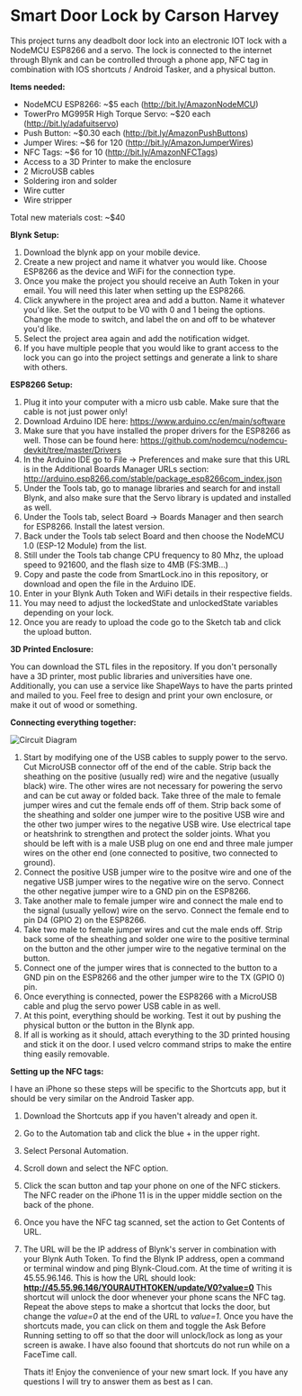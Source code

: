 # Smart Door Lock by Carson Harvey
This project turns any deadbolt door lock into an electronic IOT lock with a NodeMCU ESP8266 and a servo. The lock is connected to the internet through Blynk and can be controlled through a phone app, NFC tag in combination with IOS shortcuts / Android Tasker, and a physical button.  

**Items needed:**
  - NodeMCU ESP8266: ~$5 each (http://bit.ly/AmazonNodeMCU)
  - TowerPro MG995R High Torque Servo: ~$20 each (http://bit.ly/adafuitservo)
  - Push Button: ~$0.30 each (http://bit.ly/AmazonPushButtons)
  - Jumper Wires: ~$6 for 120 (http://bit.ly/AmazonJumperWires)
  - NFC Tags: ~$6 for 10 (http://bit.ly/AmazonNFCTags)
  - Access to a 3D Printer to make the enclosure
  - 2 MicroUSB cables
  - Soldering iron and solder
  - Wire cutter
  - Wire stripper
  
  Total new materials cost: ~$40
  
  **Blynk Setup:**
   1. Download the blynk app on your mobile device.
   2. Create a new project and name it whatver you would like. Choose ESP8266 as the device and WiFi for the connection type. 
   3. Once you make the project you should receive an Auth Token in your email. You will need this later when setting up the ESP8266.
   4. Click anywhere in the project area and add a button. Name it whatever you'd like. Set the output to be V0 with 0 and 1 being the          options. Change the mode to switch, and label the on and off to be whatever you'd like.
   5. Select the project area again and add the notification widget. 
   6. If you have multiple people that you would like to grant access to the lock you can go into the project settings and generate a            link to share with others. 
    
   **ESP8266 Setup:**
   1. Plug it into your computer with a micro usb cable. Make sure that the cable is not just power only! 
   2. Download Arduino IDE here: https://www.arduino.cc/en/main/software
   3. Make sure that you have installed the proper drivers for the ESP8266 as well. Those can be found here:                                  https://github.com/nodemcu/nodemcu-devkit/tree/master/Drivers
   4. In the Arduino IDE go to File -> Preferences and make sure that this URL is in the Additional Boards Manager URLs section:              http://arduino.esp8266.com/stable/package_esp8266com_index.json
   5. Under the Tools tab, go to manage libraries and search for and install Blynk, and also make sure that the Servo library is              updated and installed as well.
   6. Under the Tools tab, select Board -> Boards Manager and then search for ESP8266. Install the latest version. 
   7. Back under the Tools tab select Board and then choose the NodeMCU 1.0 (ESP-12 Module) from the list. 
   8. Still under the Tools tab change CPU frequency to 80 Mhz, the upload speed to 921600, and the flash size to 4MB (FS:3MB...)
   9. Copy and paste the code from SmartLock.ino in this repository, or download and open the file in the Arduino IDE. 
   10. Enter in your Blynk Auth Token and WiFi details in their respective fields.
   11. You may need to adjust the lockedState and unlockedState variables depending on your lock. 
   12. Once you are ready to upload the code go to the Sketch tab and click the upload button.
   
   **3D Printed Enclosure:**
   
   You can download the STL files in the repository. If you don't personally have a 3D printer, most public libraries and universities      have one. Additionally, you can use a service like ShapeWays to have the parts printed and mailed to you. Feel free to design and        print your own enclosure, or make it out of wood or something.
   
   **Connecting everything together:**
   
   ![Circuit Diagram](https://i.ibb.co/XSDXpX3/circuit.png)
   
   1. Start by modifying one of the USB cables to supply power to the servo. Cut MicroUSB connector off of the end of the cable. Strip         back the sheathing on the positive (usually red) wire and the negative (usually black) wire. The other wires are not necessary for       powering the servo and can be cut away or folded back. Take three of the male to female jumper wires and cut the female ends off         of them. Strip back some of the sheathing and solder one jumper wire to the positive USB wire and the other two jumper wires to         the negative USB wire. Use electrical tape or heatshrink to strengthen and protect the solder joints. What you should be left with       is a male USB plug on one end and three male jumper wires on the other end (one connected to positive, two connected to ground). 
   2. Connect the positive USB jumper wire to the positve wire and one of the negative USB jumper wires to the negative wire on the           servo. Connect the other negative jumper wire to a GND pin on the ESP8266. 
   3. Take another male to female jumper wire and connect the male end to the signal (usually yellow) wire on the servo. Connect the           female end to pin D4 (GPIO 2) on the ESP8266.
   4. Take two male to female jumper wires and cut the male ends off. Strip back some of the sheathing and solder one wire to the             positive terminal on the button and the other jumper wire to the negative terminal on the button. 
   5. Connect one of the jumper wires that is connected to the button to a GND pin on the ESP8266 and the other jumper wire to the TX         (GPIO 0) pin.
   6. Once everything is connected, power the ESP8266 with a MicroUSB cable and plug the servo power USB cable in as well. 
   7. At this point, everything should be working. Test it out by pushing the physical button or the button in the Blynk app. 
   8. If all is working as it should, attach everything to the 3D printed housing and stick it on the door. I used velcro command strips       to make the entire thing easily removable. 
   
   **Setting up the NFC tags:**

   I have an iPhone so these steps will be specific to the Shortcuts app, but it should be very similar on the Android Tasker app. 
   
   1. Download the Shortcuts app if you haven't already and open it.
   2. Go to the Automation tab and click the blue + in the upper right. 
   3. Select Personal Automation.
   4. Scroll down and select the NFC option.
   5. Click the scan button and tap your phone on one of the NFC stickers. The NFC reader on the iPhone 11 is in the upper middle             section on the back of the phone.
   6. Once you have the NFC tag scanned, set the action to Get Contents of URL.
   7. The URL will be the IP address of Blynk's server in combination with your Blynk Auth Token. To find the Blynk IP address, open a         command or terminal window and ping Blynk-Cloud.com. At the time of writing it is 45.55.96.146. This is how the URL should look:
      **http://45.55.96.146/YOURAUTHTOKEN/update/V0?value=0**
      This shortcut will unlock the door whenever your phone scans the NFC tag. Repeat the above steps to make a shortcut that locks the       door, but change the *value=0* at the end of the URL to *value=1*. Once you have the shortcuts made, you can click on them and           toggle the Ask Before Running setting to off so that the door will unlock/lock as long as your screen is awake. I have also foound       that shortcuts do not run while on a FaceTime call. 
      
      
      
      
      Thats it! Enjoy the convenience of your new smart lock. If you have any questions I will try to answer them as best as I can. 
  
    
    
  
  
